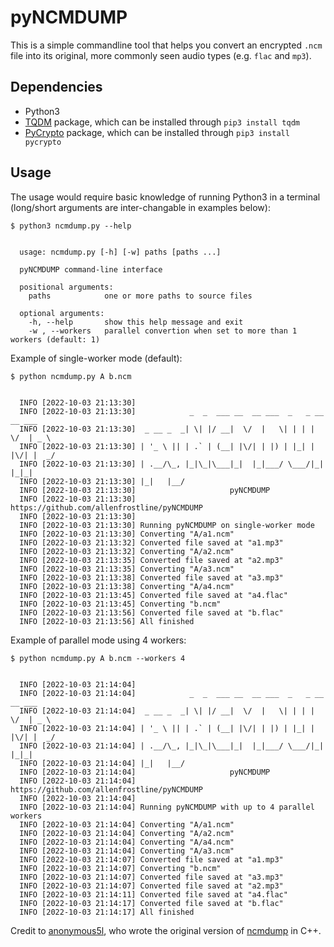 # pyNCMDUMP

This is a simple commandline tool that helps you convert an encrypted `.ncm` file into its original, more commonly seen audio types (e.g. `flac` and `mp3`). 

## Dependencies

- Python3
- [TQDM](https://github.com/tqdm/tqdm) package, which can be installed through `pip3 install tqdm`
- [PyCrypto](https://www.pycrypto.org) package, which can be installed through `pip3 install pycrypto`

## Usage

The usage would require basic knowledge of running Python3 in a terminal (long/short arguments are inter-changable in examples below):

```
$ python3 ncmdump.py --help


  usage: ncmdump.py [-h] [-w] paths [paths ...]

  pyNCMDUMP command-line interface

  positional arguments:
    paths            one or more paths to source files

  optional arguments:
    -h, --help       show this help message and exit
    -w , --workers   parallel convertion when set to more than 1 workers (default: 1)
```

Example of single-worker mode (default):

```
$ python ncmdump.py A b.ncm


  INFO [2022-10-03 21:13:30] 
  INFO [2022-10-03 21:13:30]            _  _  ___ __  __ ___  _   _ __  __ ___
  INFO [2022-10-03 21:13:30]  _ __ _  _| \| |/ __|  \/  |   \| | | |  \/  | _ \
  INFO [2022-10-03 21:13:30] | '_ \ || | .` | (__| |\/| | |) | |_| | |\/| |  _/
  INFO [2022-10-03 21:13:30] | .__/\_, |_|\_|\___|_|  |_|___/ \___/|_|  |_|_|  
  INFO [2022-10-03 21:13:30] |_|   |__/                                        
  INFO [2022-10-03 21:13:30]                     pyNCMDUMP                     
  INFO [2022-10-03 21:13:30]     https://github.com/allenfrostline/pyNCMDUMP  
  INFO [2022-10-03 21:13:30] 
  INFO [2022-10-03 21:13:30] Running pyNCMDUMP on single-worker mode
  INFO [2022-10-03 21:13:30] Converting "A/a1.ncm"                                                                                                  
  INFO [2022-10-03 21:13:32] Converted file saved at "a1.mp3"                                                                                                   
  INFO [2022-10-03 21:13:32] Converting "A/a2.ncm"                                                                                                      
  INFO [2022-10-03 21:13:35] Converted file saved at "a2.mp3"                                                                                                       
  INFO [2022-10-03 21:13:35] Converting "A/a3.ncm"                                                                                                         
  INFO [2022-10-03 21:13:38] Converted file saved at "a3.mp3"                                                                                                          
  INFO [2022-10-03 21:13:38] Converting "A/a4.ncm"                                                                                               
  INFO [2022-10-03 21:13:45] Converted file saved at "a4.flac"                                                                                               
  INFO [2022-10-03 21:13:45] Converting "b.ncm"                                                                                                                            
  INFO [2022-10-03 21:13:56] Converted file saved at "b.flac"                                                                                                              
  INFO [2022-10-03 21:13:56] All finished 
```

Example of parallel mode using 4 workers:

```
$ python ncmdump.py A b.ncm --workers 4


  INFO [2022-10-03 21:14:04] 
  INFO [2022-10-03 21:14:04]            _  _  ___ __  __ ___  _   _ __  __ ___
  INFO [2022-10-03 21:14:04]  _ __ _  _| \| |/ __|  \/  |   \| | | |  \/  | _ \
  INFO [2022-10-03 21:14:04] | '_ \ || | .` | (__| |\/| | |) | |_| | |\/| |  _/
  INFO [2022-10-03 21:14:04] | .__/\_, |_|\_|\___|_|  |_|___/ \___/|_|  |_|_|  
  INFO [2022-10-03 21:14:04] |_|   |__/                                        
  INFO [2022-10-03 21:14:04]                     pyNCMDUMP                     
  INFO [2022-10-03 21:14:04]     https://github.com/allenfrostline/pyNCMDUMP  
  INFO [2022-10-03 21:14:04] 
  INFO [2022-10-03 21:14:04] Running pyNCMDUMP with up to 4 parallel workers
  INFO [2022-10-03 21:14:04] Converting "A/a1.ncm"
  INFO [2022-10-03 21:14:04] Converting "A/a2.ncm"
  INFO [2022-10-03 21:14:04] Converting "A/a4.ncm"
  INFO [2022-10-03 21:14:04] Converting "A/a3.ncm"
  INFO [2022-10-03 21:14:07] Converted file saved at "a1.mp3"
  INFO [2022-10-03 21:14:07] Converting "b.ncm"
  INFO [2022-10-03 21:14:07] Converted file saved at "a3.mp3"
  INFO [2022-10-03 21:14:07] Converted file saved at "a2.mp3"
  INFO [2022-10-03 21:14:11] Converted file saved at "a4.flac"
  INFO [2022-10-03 21:14:17] Converted file saved at "b.flac"
  INFO [2022-10-03 21:14:17] All finished
```

Credit to [anonymous5l](https://github.com/anonymous5l), who wrote the original version of [ncmdump](https://github.com/anonymous5l/ncmdump) in C++.